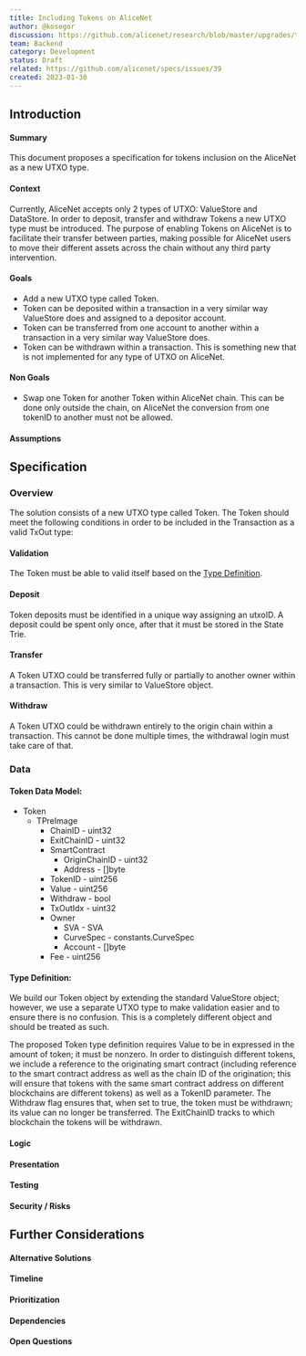 ```yaml
---
title: Including Tokens on AliceNet
author: @kosegor
discussion: https://github.com/alicenet/research/blob/master/upgrades/tokens/discussion.pdf
team: Backend
category: Development
status: Draft
related: https://github.com/alicenet/specs/issues/39
created: 2023-01-30
---
```


## Introduction

#### Summary   
This document proposes a specification for tokens inclusion on the AliceNet as a new UTXO type. 

#### Context
Currently, AliceNet accepts only 2 types of UTXO: ValueStore and DataStore. In order to deposit, transfer and withdraw Tokens a new UTXO type must be introduced. The purpose of enabling Tokens on AliceNet is to facilitate their transfer between parties, making possible for AliceNet users to move their different assets across the chain without any third party intervention.

#### Goals
 - Add a new UTXO type called Token.
 - Token can be deposited within a transaction in a very similar way ValueStore does and assigned to a depositor account.
 - Token can be transferred from one account to another within a transaction in a very similar way ValueStore does.
 - Token can be withdrawn within a transaction. This is something new that is not implemented for any type of UTXO on AliceNet. 

#### Non Goals
 - Swap one Token for another Token within AliceNet chain. This can be done only outside the chain, on AliceNet the conversion from one tokenID to another must not be allowed.

#### Assumptions
<!-- Conditions and resources that need to be present and accessible for the solution to work as described -->

## Specification

### Overview
The solution consists of a new UTXO type called Token. The Token should meet the following conditions in order to be included in the Transaction as a valid TxOut type:

#### Validation
The Token must be able to valid itself based on the [Type Definition](#type-definition).

#### Deposit
Token deposits must be identified in a unique way assigning an utxoID. A deposit could be spent only once, after that it must be stored in the State Trie.

#### Transfer
A Token UTXO could be transferred fully or partially to another owner within a transaction. This is very similar to ValueStore object.

#### Withdraw
A Token UTXO could be withdrawn entirely to the origin chain within a transaction. This cannot be done multiple times, the withdrawal login must take care of that. 

### Data
#### Token Data Model:
 - Token
   - TPreImage
     - ChainID - uint32
     - ExitChainID - uint32
     - SmartContract
       - OriginChainID - uint32
       - Address - []byte
     - TokenID - uint256
     - Value - uint256
     - Withdraw - bool
     - TxOutIdx - uint32
     - Owner
       - SVA - SVA
       - CurveSpec - constants.CurveSpec
       - Account - []byte
     - Fee - uint256

#### Type Definition:

We build our Token object by extending the standard ValueStore object; however, we use a separate UTXO type to make validation easier and to ensure there is no confusion. This is a completely different object and should be treated as such.

The proposed Token type definition requires Value to be in expressed in the amount of token; it must be nonzero. In order to distinguish different tokens, we include a reference to the originating smart contract (including reference to the smart contract address as well as the chain ID of the origination; this will ensure that tokens with the same smart contract address on different blockchains are different tokens) as well as a TokenID parameter. The Withdraw flag ensures that, when set to true, the token must be withdrawn; its value can no longer be transferred. The ExitChainID tracks to which blockchain the tokens will be withdrawn.

#### Logic
<!--- APIs / Pseudocode / Flowcharts / Conditions / Limitations -->

#### Presentation
<!--- UI / UX / Wireframes / Mockups / Design -->

#### Testing
<!--- Testing Requirements -->

#### Security / Risks
<!--- Security / Risks Considerations -->

## Further Considerations

#### Alternative Solutions
<!-- Describe alternative solutions or implementations if any exist -->

#### Timeline
<!--- Estimated timeline to complete / list any milestones -->

#### Prioritization
<!--- How this fits into the roadmap -->

#### Dependencies
<!--- Dependencies on other specs -->

#### Open Questions
<!--- Open questions that need to be answered -->





